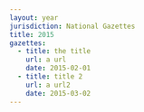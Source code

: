 ```yaml
---
layout: year
jurisdiction: National Gazettes
title: 2015
gazettes:
  - title: the title
    url: a url
    date: 2015-02-01
  - title: title 2
    url: a url2
    date: 2015-03-02
---
```

